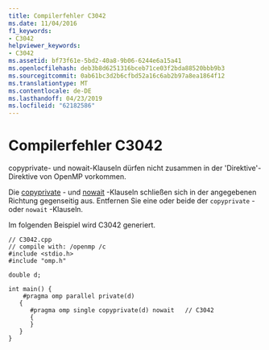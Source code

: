 ```yaml
---
title: Compilerfehler C3042
ms.date: 11/04/2016
f1_keywords:
- C3042
helpviewer_keywords:
- C3042
ms.assetid: bf73f61e-5bd2-40a8-9b06-6244e6a15a41
ms.openlocfilehash: deb3b8d6251316bceb71ce03f2bda88520bbb9b3
ms.sourcegitcommit: 0ab61bc3d2b6cfbd52a16c6ab2b97a8ea1864f12
ms.translationtype: MT
ms.contentlocale: de-DE
ms.lasthandoff: 04/23/2019
ms.locfileid: "62182586"
---
```

# <a name="compiler-error-c3042"></a>Compilerfehler C3042

copyprivate- und nowait-Klauseln dürfen nicht zusammen in der 'Direktive'-Direktive von OpenMP vorkommen.

Die [copyprivate](../../parallel/openmp/reference/copyprivate.md) - und [nowait](../../parallel/openmp/reference/nowait.md) -Klauseln schließen sich in der angegebenen Richtung gegenseitig aus. Entfernen Sie eine oder beide der `copyprivate` - oder `nowait` -Klauseln.

Im folgenden Beispiel wird C3042 generiert.

```
// C3042.cpp
// compile with: /openmp /c
#include <stdio.h>
#include "omp.h"

double d;

int main() {
    #pragma omp parallel private(d)
   {
      #pragma omp single copyprivate(d) nowait   // C3042
      {
      }
   }
}
```
